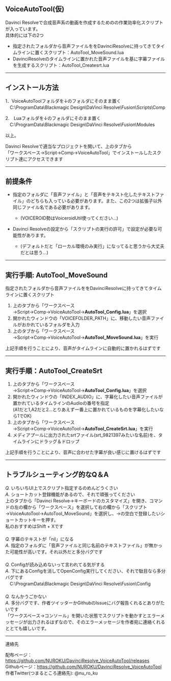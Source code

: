 ## VoiceAutoTool(仮)

Davinci Resolveで合成音声系の動画を作成するためのの作業効率化スクリプトが入っています。<br>
具体的には下の2つ
- 指定されたフォルダから音声ファイルををDavinciResolveに持ってきてタイムラインに置くスクリプト：AutoTool_MoveSound.lua
- DavinciResolveのタイムラインに置かれた音声ファイルを基に字幕ファイルを生成するスクリプト：AutoTool_Createsrt.lua

-------------------------------------------------------------
## インストール方法
1．VoiceAutoToolフォルダを↓のフォルダにそのまま置く<br>
　C:\ProgramData\Blackmagic Design\DaVinci Resolve\Fusion\Scripts\Comp

2.　Luaフォルダを↓のフォルダにそのまま置く<br>
　C:\ProgramData\Blackmagic Design\DaVinci Resolve\Fusion\Modules

以上。<br>

Davinci Resolveで適当なプロジェクトを開いて、上のタブから<br>
「ワークスペース→Script→Comp→VoiceAutoTool」でインストールしたスクリプト達にアクセスできます

--------------------------------------------------------------
## 前提条件
- 指定のフォルダに「音声ファイル」と「音声をテキスト化したテキストファイル」のどちらも入っている必要があります。また、この2つは拡張子以外同じファイル名である必要があります。
    - (VOICEROID勢はVoiceroidUtil使ってください…)

- Davinci Resolveの設定から「スクリプトの実行の許可」で設定が必要な可能性があります。
    - (デフォルトだと「ローカル環境のみ実行」になってると思うから大丈夫だとは思う…)

--------------------------------------------------------------
## 実行手順: AutoTool_MoveSound
指定されたフォルダから音声ファイルををDavinciResolveに持ってきてタイムラインに置くスクリプト


1. 上のタブから「ワークスペース→Script→Comp→VoiceAutoTool→**AutoTool_Config.lua**」を選択
1. 開かれたウィンドウの「VOICEFOLDER_PATH」に、移動したい音声ファイルがおかれているフォルダを入力
1. 上のタブから「ワークスペース→Script→Comp→VoiceAutoTool→**AutoTool_MoveSound.lua**」を実行

上記手順を行うことにより、音声がタイムラインに自動的に置かれるはずです


---------------------------------------------------------------
## 実行手順：AutoTool_CreateSrt

1. 上のタブから「ワークスペース→Script→Comp→VoiceAutoTool→**AutoTool_Config.lua**」を選択
1. 開かれたウィンドウの「INDEX_AUDIO」に、字幕化したい音声ファイルが置かれているタイムラインのAudioの番号を指定<br>
(A1だと1,A2だと2...とりあえず一番上に置かれているものを字幕化したいなら1でOK)
1. 上のタブから「ワークスペース→Script→Comp→VoiceAutoTool→**AutoTool_CreateSrt.lua**」を実行
1. メディアプールに出力されたsrtファイル(srt_9821397みたいな名前)を、タイムラインにドラッグ＆ドロップ

上記手順を行うことにより、音声に合わせた字幕が良い感じに置けるはずです

----------------------------------------------------------------
## トラブルシューティング的なQ＆A 
*Q.* いちいちUI上でスクリプト指定するのめんどうくさい<br>
*A.* ショートカット登録機能があるので、それで頑張ってください<br>
上のタブから「Davinci Resolve→キーボードのカスタマイズ」を開き、コマンドの左の欄から「ワークスペース」を選択して右の欄から「スクリプト→VoiceAutoTool→AutoTool_MoveSound」を選択し、→の空白で登録したいショートカットキーを押す。<br>
私のおすすめはShift + Xです<br>
　 <br>
*Q.* 字幕のテキストが「nil」になる<br>
*A.* 指定のフォルダに「音声ファイルと同じ名前のテキストファイル」が無かった可能性が高いです。それ以外だと多分バグです<br>
　 <br>
*Q.* Configが読み込めないって言われてる気がする<br>
*A.* 下にあるConfigを消してOpenConfig実行してください、それで駄目なら多分バグです<br>
　C:\ProgramData\Blackmagic Design\DaVinci Resolve\Fusion\Config <br>
　 <br>
*Q.* なんかうごかない<br>
*A.* 多分バグです、作者ツイッターかGithubのIssueにバグ報告くれるとありがたいです<br>
「ワークスペース→コンソール」を開いた状態でスクリプトを動かすとエラーメッセージが出力されるはずなので、そのエラーメッセージを作者宛に連絡くれるととても嬉しいです。

------------------------------------------------------------
連絡先

配布ページ：https://github.com/NUROKU/DavinciResolve_VoiceAutoTool/releases<br>
Githubページ：https://github.com/NUROKU/DavinciResolve_VoiceAutoTool<br>
作者Twitter(つまるところ連絡先): @nu_ro_ku

